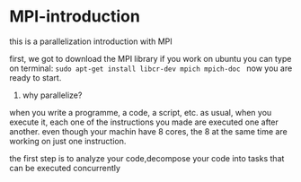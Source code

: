 # MPI-introduction
this is a parallelization introduction with MPI

first, we got to download the MPI library
if you work on ubuntu you can type on terminal:
`sudo apt-get install libcr-dev mpich mpich-doc
`
now you are ready to start.

1. why parallelize?

when you write a programme, a code, a script, etc. as usual, when you execute it, each one of the instructions you made are executed one after another. even though your machin have 8 cores, the 8 at the same time are working on just one instruction.

the first step is to analyze your code,decompose your code into tasks that can be executed concurrently
